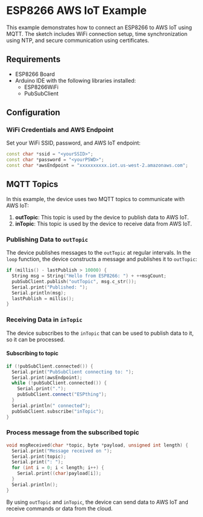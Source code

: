 # ESP8266 AWS IoT Example

This example demonstrates how to connect an ESP8266 to AWS IoT using MQTT. The sketch includes WiFi connection setup, time synchronization using NTP, and secure communication using certificates.

## Requirements

- ESP8266 Board
- Arduino IDE with the following libraries installed:
  - ESP8266WiFi
  - PubSubClient

## Configuration

### WiFi Credentials and AWS Endpoint

Set your WiFi SSID, password, and AWS IoT endpoint:

```cpp
const char *ssid = "<yourSSID>";
const char *password = "<yourPSWD>";
const char *awsEndpoint = "xxxxxxxxxx.iot.us-west-2.amazonaws.com";
```

## MQTT Topics

In this example, the device uses two MQTT topics to communicate with AWS IoT:

1. **outTopic**: This topic is used by the device to publish data to AWS IoT.
2. **inTopic**: This topic is used by the device to receive data from AWS IoT.

### Publishing Data to `outTopic`

The device publishes messages to the `outTopic` at regular intervals. In the `loop` function, the device constructs a message and publishes it to `outTopic`:

```cpp
if (millis() - lastPublish > 10000) {
  String msg = String("Hello from ESP8266: ") + ++msgCount;
  pubSubClient.publish("outTopic", msg.c_str());
  Serial.print("Published: ");
  Serial.println(msg);
  lastPublish = millis();
}
```

### Receiving Data in `inTopic`

The device subscribes to the `inTopic` that can be used to publish data to it, so it can be processed.

#### Subscribing to topic
```cpp
if (!pubSubClient.connected()) {
  Serial.print("PubSubClient connecting to: ");
  Serial.print(awsEndpoint);
  while (!pubSubClient.connected()) {
    Serial.print(".");
    pubSubClient.connect("ESPthing");
  }
  Serial.println(" connected");
  pubSubClient.subscribe("inTopic");
}
```

### Process message from the subscribed topic
```cpp
void msgReceived(char *topic, byte *payload, unsigned int length) {
  Serial.print("Message received on ");
  Serial.print(topic);
  Serial.print(": ");
  for (int i = 0; i < length; i++) {
    Serial.print((char)payload[i]);
  }
  Serial.println();
}
```

By using `outTopic` and `inTopic`, the device can send data to AWS IoT and receive commands or data from the cloud.